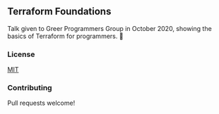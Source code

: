 ## Terraform Foundations

Talk given to Greer Programmers Group in October 2020, showing the basics of Terraform for programmers. 🚀

### License

[MIT](LICENSE)

### Contributing

Pull requests welcome! 